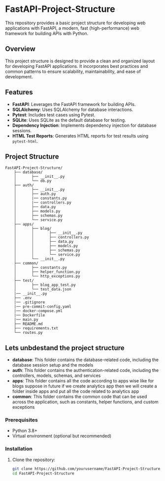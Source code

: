 # FastAPI-Project-Structure

This repository provides a basic project structure for developing web applications with FastAPI, a modern, fast (high-performance) web framework for building APIs with Python.

## Overview

This project structure is designed to provide a clean and organized layout for developing FastAPI applications. It incorporates best practices and common patterns to ensure scalability, maintainability, and ease of development.

## Features

- **FastAPI**: Leverages the FastAPI framework for building APIs.
- **SQLAlchemy**: Uses SQLAlchemy for database interactions.
- **Pytest**: Includes test cases using Pytest.
- **SQLite**: Uses SQLite as the default database for testing.
- **Dependency Injection**: Implements dependency injection for database sessions.
- **HTML Test Reports**: Generates HTML reports for test results using `pytest-html`.

## Project Structure
```plaintext
FastAPI-Project-Structure/ 
    ├── database/ 
    │       ├── __init__.py
    │       └── db.py 
    ├── auth/
    │       ├── __init__.py
    │       ├── auth.py
    │       |── constants.py
    │       |── controllers.py
    │       ├── data.py
    │       ├── models.py
    │       ├── schemas.py
    │       └── service.py
    ├── apps/
    │       ├── blog/
    │       │       ├── __init__.py
    │       │       ├── controllers.py
    │       │       ├── data.py
    │       │       ├── models.py
    │       │       ├── schemas.py
    │       │       └── service.py
    │       └── __init__.py
    ├── common/
    │       ├── constants.py
    │       ├── helper_function.py
    │       └── http_exceptions.py
    ├── test/ 
    │       ├── blog_app_test.py 
    │       └── test_data.json 
    |── __init__.py
    ├── .env
    |── .gitignore
    |── pre-commit-config.yaml
    |── docker-compose.yml
    |── Dockerfile
    |── main.py
    ├── README.md 
    ├── requirements.txt
    └── routes.py 
```

## Lets unbdestand the project structure
- **database**: This folder contains the database-related code, including the database session setup and the models
- **auth**: This folder contains the authentication-related code, including the controllers, models, schemas, and services
- **apps**: This folder contains all the code according to apps wise like for blogs suppose in future if we create analytics app then we will create a folder inside apps and put all the code related to analytics app
- **common**: This folder contains the common code that can be used across the application, such as constants, helper functions, and custom exceptions



### Prerequisites

- Python 3.8+
- Virtual environment (optional but recommended)

### Installation

1. Clone the repository:
   ```sh
   git clone https://github.com/yourusername/FastAPI-Project-Structure.git
   cd FastAPI-Project-Structure
